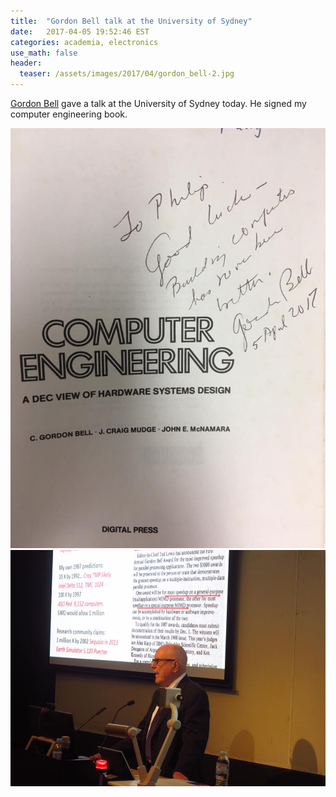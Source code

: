 ```yaml
---
title:  "Gordon Bell talk at the University of Sydney"
date:   2017-04-05 19:52:46 EST
categories: academia, electronics
use_math: false
header:
  teaser: /assets/images/2017/04/gordon_bell-2.jpg
---
```


[Gordon Bell](https://en.wikipedia.org/wiki/Gordon_Bell) gave a talk at the University of Sydney today. He signed my computer engineering book. 

![](/assets/images/2017/04/gordon_bell-1.jpg)
![](/assets/images/2017/04/gordon_bell-2.jpg)

